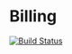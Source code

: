 # Billing  
[![Build Status](https://travis-ci.org/Quota-Billing/Billing.svg?branch=BillingToQ)](https://travis-ci.org/Quota-Billing/Billing)

